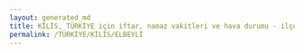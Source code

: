 ```yaml
---
layout: generated_md
title: KİLİS, TÜRKİYE için iftar, namaz vakitleri ve hava durumu - ilçe/eyalet seç
permalink: /TÜRKİYE/KİLİS/ELBEYLİ
---
```


<script type="text/javascript">
  var country = TÜRKİYE;
  var city = KİLİS;
  var state = ELBEYLİ;
  var lat = 72;
  var lon = 21;
</script>
